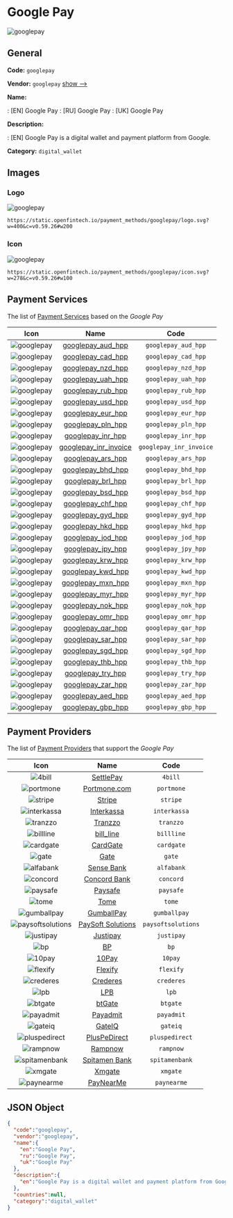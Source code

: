 
# Google Pay 
![googlepay](https://static.openfintech.io/payment_methods/googlepay/logo.svg?w=400&c=v0.59.26#w200)  

## General 
**Code:** `googlepay` 
 
**Vendor:** `googlepay` [show -->](/vendors/googlepay/) 
 
**Name:** 
 
:	[EN] Google Pay 
:	[RU] Google Pay 
:	[UK] Google Pay 
 
**Description:** 
 
: [EN] Google Pay is a digital wallet and payment platform from Google. 
 
**Category:** `digital_wallet` 
 

## Images 

### Logo 
![googlepay](https://static.openfintech.io/payment_methods/googlepay/logo.svg?w=400&c=v0.59.26#w200)  

```
https://static.openfintech.io/payment_methods/googlepay/logo.svg?w=400&c=v0.59.26#w200
```  

### Icon 
![googlepay](https://static.openfintech.io/payment_methods/googlepay/icon.svg?w=278&c=v0.59.26#w100)  

```
https://static.openfintech.io/payment_methods/googlepay/icon.svg?w=278&c=v0.59.26#w100
```  

## Payment Services 
 
The list of [Payment Services](/payment-services/) based on the _Google Pay_ 

|Icon|Name|Code| 
|:---:|:---:|:---:| 
|![googlepay](https://static.openfintech.io/payment_methods/googlepay/icon.svg?w=278&c=v0.59.26#w100) |[googlepay_aud_hpp](/payment-services/googlepay_aud_hpp/)|`googlepay_aud_hpp`| 
|![googlepay](https://static.openfintech.io/payment_methods/googlepay/icon.svg?w=278&c=v0.59.26#w100) |[googlepay_cad_hpp](/payment-services/googlepay_cad_hpp/)|`googlepay_cad_hpp`| 
|![googlepay](https://static.openfintech.io/payment_methods/googlepay/icon.svg?w=278&c=v0.59.26#w100) |[googlepay_nzd_hpp](/payment-services/googlepay_nzd_hpp/)|`googlepay_nzd_hpp`| 
|![googlepay](https://static.openfintech.io/payment_methods/googlepay/icon.svg?w=278&c=v0.59.26#w100) |[googlepay_uah_hpp](/payment-services/googlepay_uah_hpp/)|`googlepay_uah_hpp`| 
|![googlepay](https://static.openfintech.io/payment_methods/googlepay/icon.svg?w=278&c=v0.59.26#w100) |[googlepay_rub_hpp](/payment-services/googlepay_rub_hpp/)|`googlepay_rub_hpp`| 
|![googlepay](https://static.openfintech.io/payment_methods/googlepay/icon.svg?w=278&c=v0.59.26#w100) |[googlepay_usd_hpp](/payment-services/googlepay_usd_hpp/)|`googlepay_usd_hpp`| 
|![googlepay](https://static.openfintech.io/payment_methods/googlepay/icon.svg?w=278&c=v0.59.26#w100) |[googlepay_eur_hpp](/payment-services/googlepay_eur_hpp/)|`googlepay_eur_hpp`| 
|![googlepay](https://static.openfintech.io/payment_methods/googlepay/icon.svg?w=278&c=v0.59.26#w100) |[googlepay_pln_hpp](/payment-services/googlepay_pln_hpp/)|`googlepay_pln_hpp`| 
|![googlepay](https://static.openfintech.io/payment_methods/googlepay/icon.svg?w=278&c=v0.59.26#w100) |[googlepay_inr_hpp](/payment-services/googlepay_inr_hpp/)|`googlepay_inr_hpp`| 
|![googlepay](https://static.openfintech.io/payment_methods/googlepay/icon.svg?w=278&c=v0.59.26#w100) |[googlepay_inr_invoice](/payment-services/googlepay_inr_invoice/)|`googlepay_inr_invoice`| 
|![googlepay](https://static.openfintech.io/payment_methods/googlepay/icon.svg?w=278&c=v0.59.26#w100) |[googlepay_ars_hpp](/payment-services/googlepay_ars_hpp/)|`googlepay_ars_hpp`| 
|![googlepay](https://static.openfintech.io/payment_methods/googlepay/icon.svg?w=278&c=v0.59.26#w100) |[googlepay_bhd_hpp](/payment-services/googlepay_bhd_hpp/)|`googlepay_bhd_hpp`| 
|![googlepay](https://static.openfintech.io/payment_methods/googlepay/icon.svg?w=278&c=v0.59.26#w100) |[googlepay_brl_hpp](/payment-services/googlepay_brl_hpp/)|`googlepay_brl_hpp`| 
|![googlepay](https://static.openfintech.io/payment_methods/googlepay/icon.svg?w=278&c=v0.59.26#w100) |[googlepay_bsd_hpp](/payment-services/googlepay_bsd_hpp/)|`googlepay_bsd_hpp`| 
|![googlepay](https://static.openfintech.io/payment_methods/googlepay/icon.svg?w=278&c=v0.59.26#w100) |[googlepay_chf_hpp](/payment-services/googlepay_chf_hpp/)|`googlepay_chf_hpp`| 
|![googlepay](https://static.openfintech.io/payment_methods/googlepay/icon.svg?w=278&c=v0.59.26#w100) |[googlepay_gyd_hpp](/payment-services/googlepay_gyd_hpp/)|`googlepay_gyd_hpp`| 
|![googlepay](https://static.openfintech.io/payment_methods/googlepay/icon.svg?w=278&c=v0.59.26#w100) |[googlepay_hkd_hpp](/payment-services/googlepay_hkd_hpp/)|`googlepay_hkd_hpp`| 
|![googlepay](https://static.openfintech.io/payment_methods/googlepay/icon.svg?w=278&c=v0.59.26#w100) |[googlepay_jod_hpp](/payment-services/googlepay_jod_hpp/)|`googlepay_jod_hpp`| 
|![googlepay](https://static.openfintech.io/payment_methods/googlepay/icon.svg?w=278&c=v0.59.26#w100) |[googlepay_jpy_hpp](/payment-services/googlepay_jpy_hpp/)|`googlepay_jpy_hpp`| 
|![googlepay](https://static.openfintech.io/payment_methods/googlepay/icon.svg?w=278&c=v0.59.26#w100) |[googlepay_krw_hpp](/payment-services/googlepay_krw_hpp/)|`googlepay_krw_hpp`| 
|![googlepay](https://static.openfintech.io/payment_methods/googlepay/icon.svg?w=278&c=v0.59.26#w100) |[googlepay_kwd_hpp](/payment-services/googlepay_kwd_hpp/)|`googlepay_kwd_hpp`| 
|![googlepay](https://static.openfintech.io/payment_methods/googlepay/icon.svg?w=278&c=v0.59.26#w100) |[googlepay_mxn_hpp](/payment-services/googlepay_mxn_hpp/)|`googlepay_mxn_hpp`| 
|![googlepay](https://static.openfintech.io/payment_methods/googlepay/icon.svg?w=278&c=v0.59.26#w100) |[googlepay_myr_hpp](/payment-services/googlepay_myr_hpp/)|`googlepay_myr_hpp`| 
|![googlepay](https://static.openfintech.io/payment_methods/googlepay/icon.svg?w=278&c=v0.59.26#w100) |[googlepay_nok_hpp](/payment-services/googlepay_nok_hpp/)|`googlepay_nok_hpp`| 
|![googlepay](https://static.openfintech.io/payment_methods/googlepay/icon.svg?w=278&c=v0.59.26#w100) |[googlepay_omr_hpp](/payment-services/googlepay_omr_hpp/)|`googlepay_omr_hpp`| 
|![googlepay](https://static.openfintech.io/payment_methods/googlepay/icon.svg?w=278&c=v0.59.26#w100) |[googlepay_qar_hpp](/payment-services/googlepay_qar_hpp/)|`googlepay_qar_hpp`| 
|![googlepay](https://static.openfintech.io/payment_methods/googlepay/icon.svg?w=278&c=v0.59.26#w100) |[googlepay_sar_hpp](/payment-services/googlepay_sar_hpp/)|`googlepay_sar_hpp`| 
|![googlepay](https://static.openfintech.io/payment_methods/googlepay/icon.svg?w=278&c=v0.59.26#w100) |[googlepay_sgd_hpp](/payment-services/googlepay_sgd_hpp/)|`googlepay_sgd_hpp`| 
|![googlepay](https://static.openfintech.io/payment_methods/googlepay/icon.svg?w=278&c=v0.59.26#w100) |[googlepay_thb_hpp](/payment-services/googlepay_thb_hpp/)|`googlepay_thb_hpp`| 
|![googlepay](https://static.openfintech.io/payment_methods/googlepay/icon.svg?w=278&c=v0.59.26#w100) |[googlepay_try_hpp](/payment-services/googlepay_try_hpp/)|`googlepay_try_hpp`| 
|![googlepay](https://static.openfintech.io/payment_methods/googlepay/icon.svg?w=278&c=v0.59.26#w100) |[googlepay_zar_hpp](/payment-services/googlepay_zar_hpp/)|`googlepay_zar_hpp`| 
|![googlepay](https://static.openfintech.io/payment_methods/googlepay/icon.svg?w=278&c=v0.59.26#w100) |[googlepay_aed_hpp](/payment-services/googlepay_aed_hpp/)|`googlepay_aed_hpp`| 
|![googlepay](https://static.openfintech.io/payment_methods/googlepay/icon.svg?w=278&c=v0.59.26#w100) |[googlepay_gbp_hpp](/payment-services/googlepay_gbp_hpp/)|`googlepay_gbp_hpp`| 
 

## Payment Providers 
 
The list of [Payment Providers](/payment-providers/) that support the _Google Pay_ 

|Icon|Name|Code| 
|:---:|:---:|:---:| 
|![4bill](https://static.openfintech.io/payment_providers/4bill/icon.svg?w=278&c=v0.59.26#w100) |[SettlePay](/payment-providers/4bill/)|`4bill`| 
|![portmone](https://static.openfintech.io/payment_providers/portmone/icon.svg?w=278&c=v0.59.26#w100) |[Portmone.com](/payment-providers/portmone/)|`portmone`| 
|![stripe](https://static.openfintech.io/payment_providers/stripe/icon.svg?w=278&c=v0.59.26#w100) |[Stripe](/payment-providers/stripe/)|`stripe`| 
|![interkassa](https://static.openfintech.io/payment_providers/interkassa/icon.svg?w=278&c=v0.59.26#w100) |[Interkassa](/payment-providers/interkassa/)|`interkassa`| 
|![tranzzo](https://static.openfintech.io/payment_providers/tranzzo/icon.svg?w=278&c=v0.59.26#w100) |[Tranzzo](/payment-providers/tranzzo/)|`tranzzo`| 
|![billline](https://static.openfintech.io/payment_providers/billline/icon.svg?w=278&c=v0.59.26#w100) |[bill_line](/payment-providers/billline/)|`billline`| 
|![cardgate](https://static.openfintech.io/payment_providers/cardgate/icon.svg?w=278&c=v0.59.26#w100) |[CardGate](/payment-providers/cardgate/)|`cardgate`| 
|![gate](https://static.openfintech.io/payment_providers/gate/icon.svg?w=278&c=v0.59.26#w100) |[Gate](/payment-providers/gate/)|`gate`| 
|![alfabank](https://static.openfintech.io/payment_providers/alfabank/icon.svg?w=278&c=v0.59.26#w100) |[Sense Bank](/payment-providers/alfabank/)|`alfabank`| 
|![concord](https://static.openfintech.io/payment_providers/concord/icon.svg?w=278&c=v0.59.26#w100) |[Concord Bank](/payment-providers/concord/)|`concord`| 
|![paysafe](https://static.openfintech.io/payment_providers/paysafe/icon.svg?w=278&c=v0.59.26#w100) |[Paysafe](/payment-providers/paysafe/)|`paysafe`| 
|![tome](https://static.openfintech.io/payment_providers/tome/icon.svg?w=278&c=v0.59.26#w100) |[Tome](/payment-providers/tome/)|`tome`| 
|![gumballpay](https://static.openfintech.io/payment_providers/gumballpay/icon.png?w=278&c=v0.59.26#w100) |[GumballPay](/payment-providers/gumballpay/)|`gumballpay`| 
|![paysoftsolutions](https://static.openfintech.io/payment_providers/paysoftsolutions/icon.png?w=278&c=v0.59.26#w100) |[PaySoft Solutions](/payment-providers/paysoftsolutions/)|`paysoftsolutions`| 
|![justipay](https://static.openfintech.io/payment_providers/justipay/icon.png?w=278&c=v0.59.26#w100) |[Justipay](/payment-providers/justipay/)|`justipay`| 
|![bp](https://static.openfintech.io/payment_providers/bp/icon.svg?w=278&c=v0.59.26#w100) |[BP](/payment-providers/bp/)|`bp`| 
|![10pay](https://static.openfintech.io/payment_providers/10pay/icon.svg?w=278&c=v0.59.26#w100) |[10Pay](/payment-providers/10pay/)|`10pay`| 
|![flexify](https://static.openfintech.io/payment_providers/flexify/icon.png?w=278&c=v0.59.26#w100) |[Flexify](/payment-providers/flexify/)|`flexify`| 
|![crederes](https://static.openfintech.io/payment_providers/crederes/icon.svg?w=278&c=v0.59.26#w100) |[Crederes](/payment-providers/crederes/)|`crederes`| 
|![lpb](https://static.openfintech.io/payment_providers/lpb/icon.svg?w=278&c=v0.59.26#w100) |[LPB](/payment-providers/lpb/)|`lpb`| 
|![btgate](https://static.openfintech.io/payment_providers/btgate/icon.png?w=278&c=v0.59.26#w100) |[btGate](/payment-providers/btgate/)|`btgate`| 
|![payadmit](https://static.openfintech.io/payment_providers/payadmit/icon.svg?w=278&c=v0.59.26#w100) |[Payadmit](/payment-providers/payadmit/)|`payadmit`| 
|![gateiq](https://static.openfintech.io/payment_providers/gateiq/icon.svg?w=278&c=v0.59.26#w100) |[GateIQ](/payment-providers/gateiq/)|`gateiq`| 
|![pluspedirect](https://static.openfintech.io/payment_providers/pluspedirect/icon.svg?w=278&c=v0.59.26#w100) |[PlusPeDirect](/payment-providers/pluspedirect/)|`pluspedirect`| 
|![rampnow](https://static.openfintech.io/payment_providers/rampnow/icon.svg?w=278&c=v0.59.26#w100) |[Rampnow](/payment-providers/rampnow/)|`rampnow`| 
|![spitamenbank](https://static.openfintech.io/payment_providers/spitamenbank/icon.png?w=278&c=v0.59.26#w100) |[Spitamen Bank](/payment-providers/spitamenbank/)|`spitamenbank`| 
|![xmgate](https://static.openfintech.io/payment_providers/xmgate/icon.svg?w=278&c=v0.59.26#w100) |[Xmgate](/payment-providers/xmgate/)|`xmgate`| 
|![paynearme](https://static.openfintech.io/payment_providers/paynearme/icon.svg?w=278&c=v0.59.26#w100) |[PayNearMe](/payment-providers/paynearme/)|`paynearme`| 
 

## JSON Object 

```json
{
  "code":"googlepay",
  "vendor":"googlepay",
  "name":{
    "en":"Google Pay",
    "ru":"Google Pay",
    "uk":"Google Pay"
  },
  "description":{
    "en":"Google Pay is a digital wallet and payment platform from Google."
  },
  "countries":null,
  "category":"digital_wallet"
}
```  
